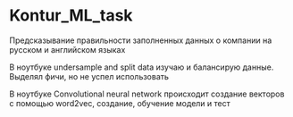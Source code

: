 # Kontur_ML_task
Предсказывание правильности заполненных данных о компании на русском и английском языках


В ноутбуке undersample and split data изучаю и балансирую данные. Выделял фичи, но не успел использовать

В ноутбуке Convolutional neural network происходит создание векторов с помощью word2vec, создание, обучение модели и тест
